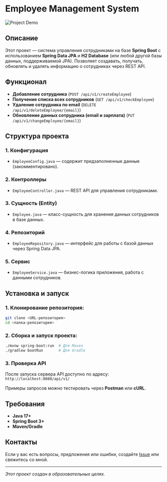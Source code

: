 # Employee Management System

![Project Demo](https://user-images.githubusercontent.com/74038190/212747903-e9bdf048-2dc8-41f9-b973-0e72ff07bfba.gif)

## Описание

Этот проект — система управления сотрудниками на базе **Spring Boot** с использованием **Spring Data JPA** и **H2 Database** (или любой другой базы данных, поддерживаемой JPA).
Позволяет создавать, получать, обновлять и удалять информацию о сотрудниках через REST API.

## Функционал
- **Добавление сотрудника** (`POST /api/v1/createEmployee`)
- **Получение списка всех сотрудников** (`GET /api/v1/checkEmployee`)
- **Удаление сотрудника по email** (`DELETE /api/v1/deleteEmployee/{email}`)
- **Обновление данных сотрудника (email и зарплата)** (`PUT /api/v1/changeEmployee/{email}`)

## Структура проекта

### 1. Конфигурация
- `EmployeeConfig.java` — содержит предзаполненные данные (закомментировано).

### 2. Контроллеры
- `EmployeeController.java` — REST API для управления сотрудниками.

### 3. Сущность (Entity)
- `Employee.java` — класс-сущность для хранения данных сотрудников в базе данных.

### 4. Репозиторий
- `EmployeeRepository.java` — интерфейс для работы с базой данных через Spring Data JPA.

### 5. Сервис
- `EmployeeService.java` — бизнес-логика приложения, работа с данными сотрудников.

## Установка и запуск

### 1. Клонирование репозитория:
```sh
git clone <URL-репозитория>
cd <папка-репозитория>
```

### 2. Сборка и запуск проекта:
```sh
./mvnw spring-boot:run  # Для Maven
./gradlew bootRun       # Для Gradle
```

### 3. Проверка API
После запуска сервера API доступно по адресу: `http://localhost:8080/api/v1/`

Примеры запросов можно тестировать через **Postman** или **cURL**.

## Требования
- **Java 17+**
- **Spring Boot 3+**
- **Maven/Gradle**

## Контакты
Если у вас есть вопросы, предложения или ошибки, создайте [Issue](https://github.com/your-repo/issues) или свяжитесь со мной.

---
_Этот проект создан в образовательных целях._

